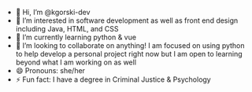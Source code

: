 - 👋 Hi, I’m @kgorski-dev
- 👀 I’m interested in software development as well as front end design including Java, HTML, and CSS
- 🌱 I’m currently learning python & vue
- 💞️ I’m looking to collaborate on anything! I am focused on using python to help develop a personal project right now but I am open to learning beyond what I am working on as well
- 😄 Pronouns: she/her
- ⚡ Fun fact: I have a degree in Criminal Justice & Psychology

<!---
kgorski-dev/kgorski-dev is a ✨ special ✨ repository because its `README.md` (this file) appears on your GitHub profile.
You can click the Preview link to take a look at your changes.
--->
